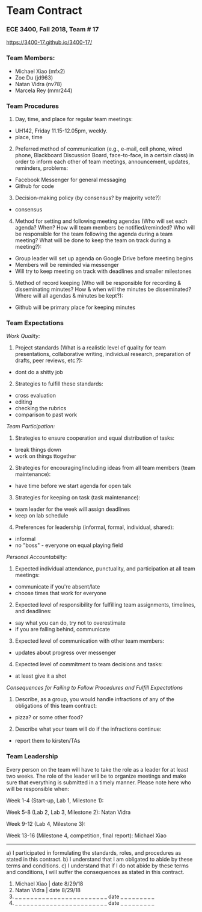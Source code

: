 # Team Contract

### ECE 3400, Fall 2018, Team # 17
https://3400-17.github.io/3400-17/

### Team Members:
* Michael Xiao (mfx2)
* Zoe Du (jd963)
* Natan Vidra (nv78)
* Marcela Rey (mmr244)

### Team Procedures

1.	Day, time, and place for regular team meetings:

* UH142, Friday 11.15-12.05pm, weekly. 
* place, time

2.	Preferred method of communication (e.g., e-mail, cell phone, wired phone, Blackboard Discussion Board, face-to-face, in a certain class) in order to inform each other of team meetings, announcement, updates, reminders, problems:

* Facebook Messenger for general messaging
* Github for code

3.	Decision-making policy (by consensus? by majority vote?):

* consensus

4.	Method for setting and following meeting agendas (Who will set each agenda? When? How will team members be notified/reminded? Who will be responsible for the team following the agenda during a team meeting?  What will be done to keep the team on track during a meeting?):

* Group leader will set up agenda on Google Drive before meeting begins
* Members will be reminded via messenger
* Will try to keep meeting on track with deadlines and smaller milestones

5.	Method of record keeping (Who will be responsible for recording & disseminating minutes?  How & when will the minutes be disseminated?  Where will all agendas & minutes be kept?):

* Github will be primary place for keeping minutes

### Team Expectations

_Work Quality:_

1.	Project standards (What is a realistic level of quality for team presentations, collaborative writing, individual research, preparation of drafts, peer reviews, etc.?):

* dont do a shitty job

2.	Strategies to fulfill these standards:

* cross evaluation
* editing
* checking the rubrics
* comparison to past work

_Team Participation:_

1.	Strategies to ensure cooperation and equal distribution of tasks:

* break things down 
* work on things ttogether

2.	Strategies for encouraging/including ideas from all team members (team maintenance):

* have time before we start agenda for open talk

3.	Strategies for keeping on task (task maintenance):

* team leader for the week will assign deadlines
* keep on lab schedule

4.	Preferences for leadership (informal, formal, individual, shared):

* informal
* no "boss" - everyone on equal playing field

_Personal Accountability:_

1.	Expected individual attendance, punctuality, and participation at all team meetings:

* communicate if you're absent/late
* choose times that work for everyone

2.	Expected level of responsibility for fulfilling team assignments, timelines, and deadlines:

* say what you can do, try not to overestimate
* if you are falling behind, communicate

3.	Expected level of communication with other team members:

* updates about progress over messenger

4.	Expected level of commitment to team decisions and tasks:

* at least give it a shot

_Consequences for Failing to Follow Procedures and Fulfill Expectations_

1.	Describe, as a group, you would handle infractions of any of the obligations of this team contract:

* pizza? or some other food?

2.	Describe what your team will do if the infractions continue:

* report them to kirsten/TAs

### Team Leadership ###

Every person on the team will have to take the role as a leader for at least two weeks. The role of the leader will be to organize meetings and make sure that everything is submitted in a timely manner. Please note here who will be responsible when:

Week 1-4 (Start-up, Lab 1, Milestone 1): 

Week 5-8 (Lab 2, Lab 3, Milestone 2): Natan Vidra

Week 9-12 (Lab 4, Milestone 3): 

Week 13-16 (Milestone 4, competition, final report): Michael Xiao


------

a)	I participated in formulating the standards, roles, and procedures as stated in this contract.
b)	I understand that I am obligated to abide by these terms and conditions.
c)	I understand that if I do not abide by these terms and conditions, I will suffer the consequences as stated in this contract.

1) Michael Xiao  | date 8/29/18
2) Natan Vidra | date 8/29/18
3) _ _ _ _ _ _ _ _ _ _ _ _ _ _ _ _ _ _ _ _ _ _ _ _  date  _ _ _ _ _ _ _ _ _
4) _ _ _ _ _ _ _ _ _ _ _ _ _ _ _ _ _ _ _ _ _ _ _ _  date  _ _ _ _ _ _ _ _ _
